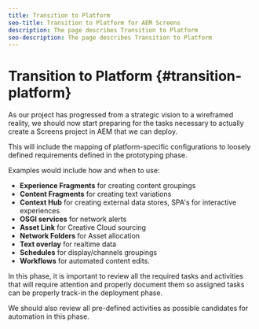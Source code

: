 ```yaml
---
title: Transition to Platform
seo-title: Transition to Platform for AEM Screens
description: The page describes Transition to Platform
seo-description: The page describes Transition to Platform
---
```


# Transition to Platform {#transition-platform}

As our project has progressed from a strategic vision to a wireframed reality, we should now start preparing for the tasks necessary to actually create a Screens project in AEM that we can deploy.

This will include the mapping of platform-specific configurations to loosely defined requirements defined in the prototyping phase.

Examples would include how and when to use:

* **Experience Fragments** for creating content groupings
* **Content Fragments** for creating text variations
* **Context Hub** for creating external data stores, SPA's for interactive experiences
* **OSGI services** for network alerts
* **Asset Link** for Creative Cloud sourcing
* **Network Folders** for Asset allocation
* **Text overlay** for realtime data
* **Schedules** for display/channels groupings
* **Workflows** for automated content edits.

In this phase, it is important to review all the required tasks and activities that will require attention and properly document them so assigned tasks can be properly track-in the deployment phase.

We should also review all pre-defined activities as possible candidates for automation in this phase.

